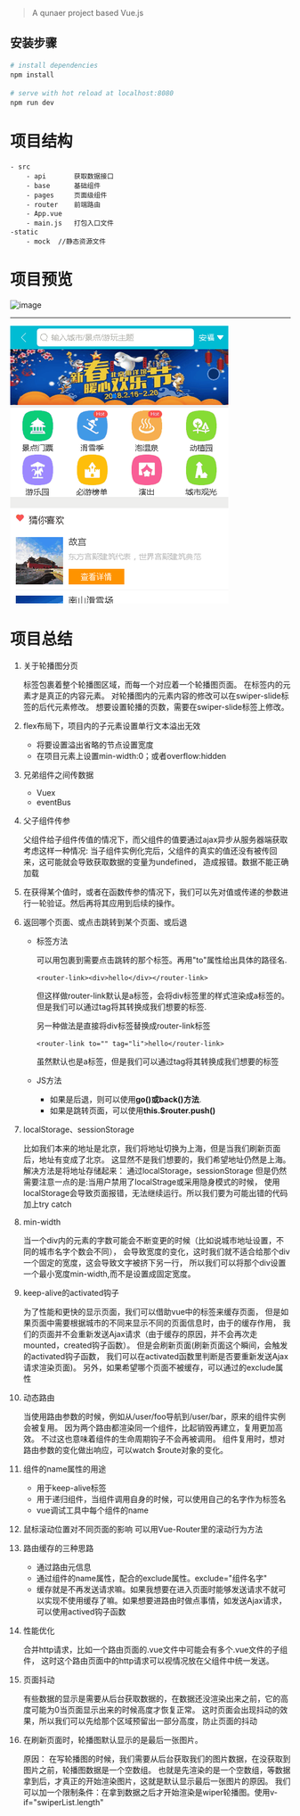 
> A qunaer project based Vue.js

## 安装步骤

``` bash
# install dependencies
npm install

# serve with hot reload at localhost:8080
npm run dev


```
# 项目结构
    - src
        - api       获取数据接口
        - base      基础组件
        - pages     页面级组件
        - router    前端路由
        - App.vue   
        - main.js   打包入口文件
    -static
        - mock  //静态资源文件
        
# 项目预览
![image](https://github.com/yuliangbin/Travel/blob/master/images/%E9%A6%96%E9%A1%B5.gif) 

---

![image](https://github.com/yuliangbin/Travel/blob/master/images/%E5%88%97%E8%A1%A8.gif)

# 项目总结

1. 关于轮播图分页
 

	<swiper>标签包裹着整个轮播图区域，而每一个<swiper-slide>对应着一个轮播图页面。
	在<swiper-slide>标签内的元素才是真正的内容元素。
	对轮播图内的元素内容的修改可以在swiper-slide标签的后代元素修改。
	想要设置轮播的页数，需要在swiper-slide标签上修改。
	

2. flex布局下，项目内的子元素设置单行文本溢出无效


    - 将要设置溢出省略的节点设置宽度
	- 在项目元素上设置min-width:0；或者overflow:hidden

3. 兄弟组件之间传数据


	- Vuex 
	- eventBus

4. 父子组件传参


    父组件给子组件传值的情况下，而父组件的值要通过ajax异步从服务器端获取
    考虑这样一种情况: 
    当子组件实例化完后，父组件的真实的值还没有被传回来，这可能就会导致获取数据的变量为undefined，
    造成报错。数据不能正确加载

5. 在获得某个值时，或者在函数传参的情况下，我们可以先对值或传递的参数进行一轮验证。然后再将其应用到后续的操作。

1. 返回哪个页面、或点击跳转到某个页面、或后退
 

	- 标签方法
	
		可以用<router-link>包裹到需要点击跳转的那个标签。再用"to"属性给出具体的路径名.
			
        ```
        <router-link><div>hello</div></router-link>
        ```

		但这样做router-link默认是a标签，会将div标签里的样式渲染成a标签的。但是我们可以通过tag将其转换成我们想要的标签.
		
		另一种做法是直接将div标签替换成router-link标签

        ```
        <router-link to="" tag="li">hello</router-link>
        ```

		虽然默认也是a标签，但是我们可以通过tag将其转换成我们想要的标签
	- JS方法
		- 如果是后退，则可以使用**go()或back()方法**.
		- 如果是跳转页面，可以使用**this.$router.push()**

7. localStorage、sessionStorage

    
    比如我们本来的地址是北京，我们将地址切换为上海，但是当我们刷新页面后，地址有变成了北京。
    这显然不是我们想要的，我们希望地址仍然是上海。
    解决方法是将地址存储起来： 通过localStorage，sessionStorage
    但是仍然需要注意一点的是:当用户禁用了localStrage或采用隐身模式的时候，
    使用localStorage会导致页面报错，无法继续运行。所以我们要为可能出错的代码加上try catch

8. min-width
 

    当一个div内的元素的字数可能会不断变更的时候（比如说城市地址设置，不同的城市名字个数会不同），
    会导致宽度的变化，这时我们就不适合给那个div一个固定的宽度，这会导致文字被挤下另一行，
    所以我们可以将那个div设置一个最小宽度min-width,而不是设置成固定宽度。

9. keep-alive的activated钩子
    
    为了性能和更快的显示页面，我们可以借助vue中的<keep-alive>标签来缓存页面，
    但是如果页面中需要根据城市的不同来显示不同的页面信息时，由于<keep-alive>的缓存作用，
    我们的页面并不会重新发送Ajax请求（由于缓存的原因，并不会再次走mounted，created钩子函数）。
    但是会刷新页面(刷新页面这个瞬间，会触发<keep-alive>的activated钩子函数，
    我们可以在activated函数里判断是否要重新发送Ajax请求渲染页面)。
    另外，如果希望哪个页面不被缓存，可以通过<keep-alive>的exclude属性

1. 动态路由

	
	当使用路由参数的时候，例如从/user/foo导航到/user/bar，原来的组件实例会被复用。
	因为两个路由都渲染同一个组件，比起销毁再建立，复用更加高效。
	不过这也意味着组件的生命周期钩子不会再被调用。
	组件复用时，想对路由参数的变化做出响应，可以watch $route对象的变化。

11. 组件的name属性的用途



	- 用于keep-alive标签
	- 用于递归组件，当组件调用自身的时候，可以使用自己的名字作为标签名
	- vue调试工具中每个组件的name
	
12. 
	鼠标滚动位置对不同页面的影响
	可以用Vue-Router里的滚动行为方法

1. 路由缓存的三种思路
 

	- 通过路由元信息
	- 通过组件的name属性，配合<keep-alive>的exclude属性。exclude="组件名字"
	- 缓存就是不再发送请求嘛。如果我想要在进入页面时能够发送请求不就可以实现不使用缓存了嘛。如果想要进路由时做点事情，如发送Ajax请求，可以使用actived钩子函数

14. 性能优化


    合并http请求，比如一个路由页面的.vue文件中可能会有多个.vue文件的子组件，
    这时这个路由页面中的http请求可以视情况放在父组件中统一发送。

15. 页面抖动


    有些数据的显示是需要从后台获取数据的，在数据还没渲染出来之前，它的高度可能为0当页面显示出来的时候高度才恢复正常。
    这时页面会出现抖动的效果，所以我们可以先给那个区域预留出一部分高度，防止页面的抖动

16. 在刷新页面时，轮播图默认显示的是最后一张图片。

    
    原因：
	在写轮播图的时候，我们需要从后台获取我们的图片数据，在没获取到图片之前，轮播图数据是一个空数组。
	也就是先渲染的是一个空数组，等数据拿到后，才真正的开始渲染图片，这就是默认显示最后一张图片的原因。
	我们可以加一个限制条件：在拿到数据之后才开始渲染是wiper轮播图。使用v-if="swiperList.length"
